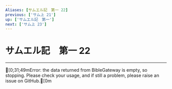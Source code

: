```yaml
---
Aliases: [サムエル記　第一 22]
previous: ['サム上 21']
up: ['サムエル記　第一']
next: ['サム上 23']
---
```

# サムエル記　第一 22

***
[0;31;49mError: the data returned from BibleGateway is empty, so stopping. Please check your usage, and if still a problem, please raise an issue on GitHub.[0m
